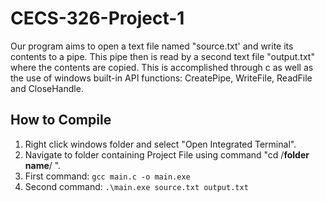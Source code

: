 # CECS-326-Project-1

Our program aims to open a text file named "source.txt' and write its contents to a pipe.  This pipe then is read by a second text file "output.txt" where the contents are copied.  This is accomplished through c as well as the use of windows built-in API functions: CreatePipe, WriteFile, ReadFile and CloseHandle.  

## How to Compile
1. Right click windows folder and select "Open Integrated Terminal".
2. Navigate to folder containing Project File using command "cd /**folder name**/ ".
3. First command: `gcc main.c -o main.exe`
4. Second command: `.\main.exe source.txt output.txt`

